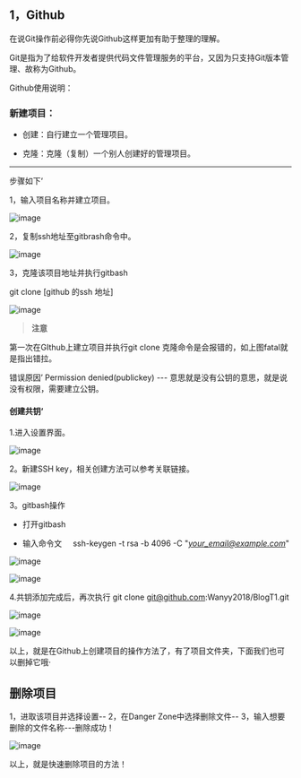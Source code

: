 ## 1，Github

在说Git操作前必得你先说Github这样更加有助于整理的理解。

Git是指为了给软件开发者提供代码文件管理服务的平台，又因为只支持Git版本管理、故称为Github。

Github使用说明：

### 新建项目：

- 创建：自行建立一个管理项目。

- 克隆：克隆（复制）一个别人创建好的管理项目。

* * *

步骤如下‘

1，输入项目名称并建立项目。

![image](http://upload-images.jianshu.io/upload_images/4999457-12d5bddf3541bd33?imageMogr2/auto-orient/strip%7CimageView2/2/w/1240)

2，复制ssh地址至gitbrash命令中。

![image](http://upload-images.jianshu.io/upload_images/4999457-a4535b84ca96dedf?imageMogr2/auto-orient/strip%7CimageView2/2/w/1240)

3，克隆该项目地址并执行gitbash

git clone [github 的ssh 地址]

![image](http://upload-images.jianshu.io/upload_images/4999457-46b63fb403cf8b4c?imageMogr2/auto-orient/strip%7CimageView2/2/w/1240)

> **注意**

第一次在GIthub上建立项目并执行git clone 克隆命令是会报错的，如上图fatal就是指出错拉。

错误原因’ Permission denied(publickey) --- 意思就是没有公钥的意思，就是说没有权限，需要建立公钥。

#### 创建共钥‘

1.进入设置界面。

![image](http://upload-images.jianshu.io/upload_images/4999457-41fa3c789cdabc48?imageMogr2/auto-orient/strip%7CimageView2/2/w/1240)

2。新建SSH key，相关创建方法可以参考关联链接。

![image](http://upload-images.jianshu.io/upload_images/4999457-930826ed829c2ef3?imageMogr2/auto-orient/strip%7CimageView2/2/w/1240)

3。gitbash操作

- 打开gitbash

- 输入命令文     ssh-keygen -t rsa -b 4096 -C "*your_email@example.com*"

![image](http://upload-images.jianshu.io/upload_images/4999457-e98dedf25b16a3dd?imageMogr2/auto-orient/strip%7CimageView2/2/w/1240)

![image](http://upload-images.jianshu.io/upload_images/4999457-93f51e863456e111?imageMogr2/auto-orient/strip%7CimageView2/2/w/1240)

4.共钥添加完成后，再次执行 git clone git@github.com:Wanyy2018/BlogT1.git

![image](http://upload-images.jianshu.io/upload_images/4999457-dac7590f6ddf8acd?imageMogr2/auto-orient/strip%7CimageView2/2/w/1240)

![image](http://upload-images.jianshu.io/upload_images/4999457-f23daccfcf7c3900?imageMogr2/auto-orient/strip%7CimageView2/2/w/1240)

以上，就是在Github上创建项目的操作方法了，有了项目文件夹，下面我们也可以删掉它哦·

## 删除项目

1，进取该项目并选择设置-- 2，在Danger Zone中选择删除文件-- 3，输入想要删除的文件名称---删除成功！

![image](http://upload-images.jianshu.io/upload_images/4999457-48c178183a33e390?imageMogr2/auto-orient/strip%7CimageView2/2/w/1240)

以上，就是快速删除项目的方法！

